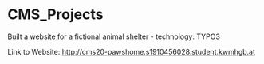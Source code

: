 # CMS_Projects
Built a website for a fictional animal shelter - technology: TYPO3

Link to Website: http://cms20-pawshome.s1910456028.student.kwmhgb.at
